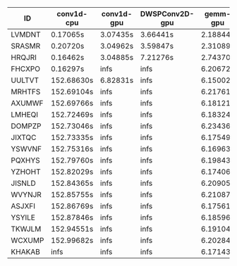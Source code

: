 |ID|conv1d-cpu|conv1d-gpu|DWSPConv2D-gpu|gemm-gpu|avg|
|-|-|-|-|-|-|
|LVMDNT|0.17065s|3.07435s|3.66441s|2.18844s|2.27446s|
|SRASMR|0.20720s|3.04962s|3.59847s|2.31089s|2.29154s|
|HRQJRI|0.16462s|3.04885s|7.21276s|2.74370s|3.29248s|
|FHCXPO|0.16297s|infs|infs|6.20672s|infs|
|UULTVT|152.68630s|6.82831s|infs|6.15002s|infs|
|MRHTFS|152.69104s|infs|infs|6.21761s|infs|
|AXUMWF|152.69766s|infs|infs|6.18121s|infs|
|LMHEQI|152.72469s|infs|infs|6.18324s|infs|
|DOMPZP|152.73046s|infs|infs|6.23436s|infs|
|JIXTQC|152.73335s|infs|infs|6.17549s|infs|
|YSWVNF|152.75316s|infs|infs|6.16963s|infs|
|PQXHYS|152.79760s|infs|infs|6.19843s|infs|
|YZHOHT|152.82029s|infs|infs|6.17406s|infs|
|JISNLD|152.84365s|infs|infs|6.20905s|infs|
|WVYNJR|152.85755s|infs|infs|6.21087s|infs|
|ASJXFI|152.86769s|infs|infs|6.17561s|infs|
|YSYILE|152.87846s|infs|infs|6.18596s|infs|
|TKWJLM|152.94551s|infs|infs|6.19104s|infs|
|WCXUMP|152.99682s|infs|infs|6.20284s|infs|
|KHAKAB|infs|infs|infs|6.17143s|infs|
